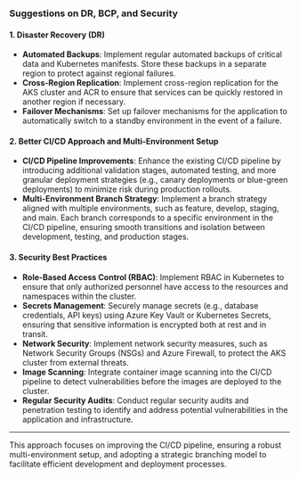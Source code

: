 ### Suggestions on DR, BCP, and Security

#### 1. Disaster Recovery (DR)
- **Automated Backups**: Implement regular automated backups of critical data and Kubernetes manifests. Store these backups in a separate region to protect against regional failures.
- **Cross-Region Replication**: Implement cross-region replication for the AKS cluster and ACR to ensure that services can be quickly restored in another region if necessary.
- **Failover Mechanisms**: Set up failover mechanisms for the application to automatically switch to a standby environment in the event of a failure.

#### 2. Better CI/CD Approach and Multi-Environment Setup
- **CI/CD Pipeline Improvements**: Enhance the existing CI/CD pipeline by introducing additional validation stages, automated testing, and more granular deployment strategies (e.g., canary deployments or blue-green deployments) to minimize risk during production rollouts.
- **Multi-Environment Branch Strategy**: Implement a branch strategy aligned with multiple environments, such as feature, develop, staging, and main. Each branch corresponds to a specific environment in the CI/CD pipeline, ensuring smooth transitions and isolation between development, testing, and production stages.

#### 3. Security Best Practices
- **Role-Based Access Control (RBAC)**: Implement RBAC in Kubernetes to ensure that only authorized personnel have access to the resources and namespaces within the cluster.
- **Secrets Management**: Securely manage secrets (e.g., database credentials, API keys) using Azure Key Vault or Kubernetes Secrets, ensuring that sensitive information is encrypted both at rest and in transit.
- **Network Security**: Implement network security measures, such as Network Security Groups (NSGs) and Azure Firewall, to protect the AKS cluster from external threats.
- **Image Scanning**: Integrate container image scanning into the CI/CD pipeline to detect vulnerabilities before the images are deployed to the cluster.
- **Regular Security Audits**: Conduct regular security audits and penetration testing to identify and address potential vulnerabilities in the application and infrastructure.

---

This approach focuses on improving the CI/CD pipeline, ensuring a robust multi-environment setup, and adopting a strategic branching model to facilitate efficient development and deployment processes.
